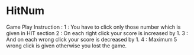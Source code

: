 # HitNum
Game Play Instruction :
1 : You have to click only those number which is given in HIT section
2 : On each right click your score is increased by 1.
3 : And on each wrong click your score is decreased by 1.
4 : Maximum 5 wrong click is given otherwise you lost the game.

